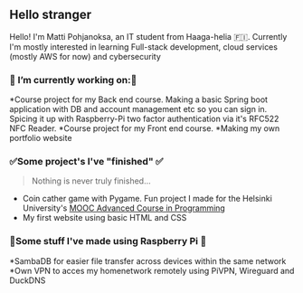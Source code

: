 ## Hello stranger 
Hello! I'm Matti Pohjanoksa, an IT student from Haaga-helia 🇫🇮.
Currently I'm mostly interested in learning Full-stack development, cloud services (mostly AWS for now) and cybersecurity

### 🔭 I’m currently working on:🔭
*Course project for my Back end course. Making a basic Spring boot application with DB and account management etc so you can sign in. Spicing it up with Raspberry-Pi two factor authentication via it's RFC522 NFC Reader. 
*Course project for my Front end course.
*Making my own portfolio website
### ✅Some project's I've "finished" ✅
> Nothing is never truly finished...
* Coin cather game with Pygame. Fun project I made for the Helsinki University's [MOOC Advanced Course in Programming](https://programming-25.mooc.fi/)
* My first website using basic HTML and CSS
### 🍇Some stuff I've made using Raspberry Pi 🍇
*SambaDB for easier file transfer across devices within the same network
*Own VPN to acces my homenetwork remotely using PiVPN, Wireguard and DuckDNS

<!--
**MatPohj/MatPohj** is a ✨ _special_ ✨ repository because its `README.md` (this file) appears on your GitHub profile.

Here are some ideas to get you started:

- 🔭 I’m currently working on ...
- 🌱 I’m currently learning ...
- 👯 I’m looking to collaborate on ...
- 🤔 I’m looking for help with ...
- 💬 Ask me about ...
- 📫 How to reach me: ...
- 😄 Pronouns: ...
- ⚡ Fun fact: ...
-->
